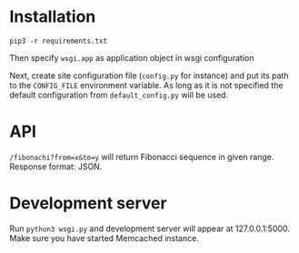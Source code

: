 # Installation

```
pip3 -r requirements.txt
```

Then specify `wsgi.app` as application object in wsgi configuration

Next, create site configuration file (`config.py` for instance) and put its path
to the `CONFIG_FILE` environment variable. As long as it is not specified the
default configuration from `default_config.py` will be used.

# API

`/fibonachi?from=x&to=y` will return Fibonacci sequence in given range. Response format: JSON.

# Development server

Run `python3 wsgi.py` and development server will appear at 127.0.0.1:5000. Make sure you have started Memcached instance.

